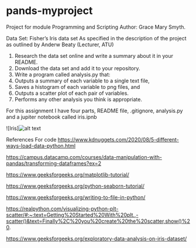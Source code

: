 # pands-myproject
Project for module Programming and Scripting
Author: Grace Mary Smyth.

Data Set:  Fisher’s Iris data set
As specified in the description of the project as outlined by Anderw Beaty (Lecturer, ATU)

1. Research the data set online and write a summary about it in your README.
2. Download the data set and add it to your repository.
3. Write a program called analysis.py that:
1. Outputs a summary of each variable to a single text file,
2. Saves a histogram of each variable to png files, and
3. Outputs a scatter plot of each pair of variables.
4. Performs any other analysis you think is appropriate.

For this assignment I have four parts, README file, .gitignore, analysis.py and a jupiter notebook called iris.ipnb

![Iris]![alt text](image.png)


References For code
https://www.kdnuggets.com/2020/08/5-different-ways-load-data-python.html

https://campus.datacamp.com/courses/data-manipulation-with-pandas/transforming-dataframes?ex=2

https://www.geeksforgeeks.org/matplotlib-tutorial/

https://www.geeksforgeeks.org/python-seaborn-tutorial/

https://www.geeksforgeeks.org/writing-to-file-in-python/

https://realpython.com/visualizing-python-plt-scatter/#:~:text=Getting%20Started%20With%20plt.,-scatter()&text=Finally%2C%20you%20create%20the%20scatter,show()%20.

https://www.geeksforgeeks.org/exploratory-data-analysis-on-iris-dataset/